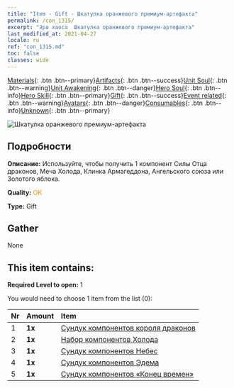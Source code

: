```yaml
---
title: "Item - Gift - Шкатулка оранжевого премиум-артефакта"
permalink: /con_1315/
excerpt: "Эра хаоса  Шкатулка оранжевого премиум-артефакта"
last_modified_at: 2021-04-27
locale: ru
ref: "con_1315.md"
toc: false
classes: wide
---
```

 [Materials](/ItemsRU/){: .btn .btn--primary}[Artifacts](/ItemsRU/Artifacts/){: .btn .btn--success}[Unit Soul](/ItemsRU/UnitSoul/){: .btn .btn--warning}[Unit Awakening](/ItemsRU/UnitAwakening/){: .btn .btn--danger}[Hero Soul](/ItemsRU/HeroSoul/){: .btn .btn--info}[Hero Skill](/ItemsRU/HeroSkill/){: .btn .btn--primary}[Gift](/ItemsRU/Gift/){: .btn .btn--success}[Event related](/ItemsRU/Events/){: .btn .btn--warning}[Avatars](/ItemsRU/Avatars/){: .btn .btn--danger}[Consumables](/ItemsRU/Consumables/){: .btn .btn--info}[Unknown](/ItemsRU/Unknown/){: .btn .btn--primary}

 ![Шкатулка оранжевого премиум-артефакта](/images/t/i_906054.png)

## Подробности
 **Описание:** Используйте, чтобы получить 1 компонент Силы Отца драконов, Меча Холода, Клинка Армагеддона, Ангельского союза или Золотого яблока.

 **Quality:** <span style="color: #FF8C00">OK</span>

 **Type:** Gift

## Gather

  None

## This item contains:

 **Required Level to open:** 1

 You would need to choose 1 item from the list (0):

  | Nr | Amount |     Item    |
  |:---|:-------|:------------|
  | 1 |  **1x** | [Сундук компонентов короля драконов](/ItemsRU/con_1348/) |  | 
  | 2 |  **1x** | [Набор компонентов Холода](/ItemsRU/con_1352/) |  | 
  | 3 |  **1x** | [Сундук компонентов Небес](/ItemsRU/con_1354/) |  | 
  | 4 |  **1x** | [Сундук компонентов Эдема](/ItemsRU/con_1864/) |  | 
  | 5 |  **1x** | [Сундук компонентов «Конец времен»](/ItemsRU/con_1360/) |  | 
